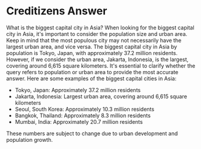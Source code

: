 # Creditizens Answer

What is the biggest capital city in Asia?
When looking for the biggest capital city in Asia, it's important to consider the population size and urban area. Keep in mind that the most populous city may not necessarily have the largest urban area, and vice versa.
The biggest capital city in Asia by population is Tokyo, Japan, with approximately 37.2 million residents. However, if we consider the urban area, Jakarta, Indonesia, is the largest, covering around 6,615 square kilometers. It's essential to clarify whether the query refers to population or urban area to provide the most accurate answer.
Here are some examples of the biggest capital cities in Asia:

- Tokyo, Japan: Approximately 37.2 million residents
- Jakarta, Indonesia: Largest urban area, covering around 6,615 square kilometers
- Seoul, South Korea: Approximately 10.3 million residents
- Bangkok, Thailand: Approximately 8.3 million residents
- Mumbai, India: Approximately 20.7 million residents

These numbers are subject to change due to urban development and population growth.